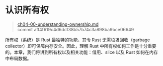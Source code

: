 # 认识所有权

> [ch04-00-understanding-ownership.md](https://github.com/rust-lang/book/blob/master/second-edition/src/ch04-00-understanding-ownership.md)
> <br>
> commit aff4f619c4d6dc138b57b74c3a898ba9bce06649

所有权（系统）是 Rust 最独特的功能，其令 Rust 无需垃圾回收（garbage collector）即可保障内存安全。因此，理解 Rust 中所有权如何工作是十分重要的。本章，我们将讲到所有权以及相关功能：借用、slice 以及 Rust 如何在内存中布局数据。